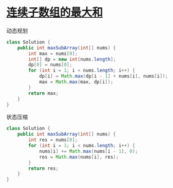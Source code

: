 # [连续子数组的最大和](https://leetcode-cn.com/problems/lian-xu-zi-shu-zu-de-zui-da-he-lcof/)

动态规划

```java
class Solution {
    public int maxSubArray(int[] nums) {
        int max = nums[0];
        int[] dp = new int[nums.length];
        dp[0] = nums[0];
        for (int i = 1; i < nums.length; i++) {
            dp[i] = Math.max(dp[i - 1] + nums[i], nums[i]);
            max = Math.max(max, dp[i]);
        }
        return max;
    }
}
```

状态压缩

```java
class Solution {
    public int maxSubArray(int[] nums) {
        int res = nums[0];
        for (int i = 1; i < nums.length; i++) {
            nums[i] += Math.max(nums[i - 1], 0);
            res = Math.max(nums[i], res);
        }
        return res;
    }
}
```

